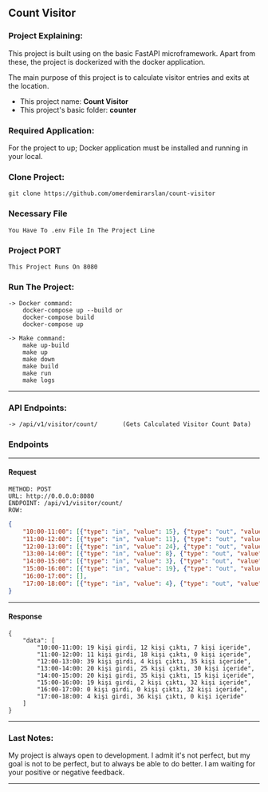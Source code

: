 
## Count Visitor

### Project Explaining:

This project is built using on the basic FastAPI microframework. Apart from these, the project is
dockerized with the docker application.

The main purpose of this project is to calculate visitor entries and exits at the location.


* This project name: **Count Visitor**
* This project's basic folder: **counter**

### Required Application:

For the project to up; Docker application must be installed and running in your local.

### Clone Project:

    git clone https://github.com/omerdemirarslan/count-visitor

### Necessary File
    You Have To .env File In The Project Line

### Project PORT

    This Project Runs On 8080 

### Run The Project:
    
    -> Docker command:
        docker-compose up --build or
        docker-compose build
        docker-compose up

    -> Make command:
        make up-build
        make up
        make down
        make build
        make run
        make logs

---
### API Endpoints:

    -> /api/v1/visitor/count/       (Gets Calculated Visitor Count Data)

### Endpoints
---

#### Request
    METHOD: POST
    URL: http://0.0.0.0:8080
    ENDPOINT: /api/v1/visitor/count/
    ROW:
```json
{
    "10:00-11:00": [{"type": "in", "value": 15}, {"type": "out", "value": 12}, {"type": "in", "value": 4}],
    "11:00-12:00": [{"type": "in", "value": 11}, {"type": "out", "value": 14}, {"type": "out", "value": 4}],
    "12:00-13:00": [{"type": "in", "value": 24}, {"type": "out", "value": 4}, {"type": "in", "value": 15}],
    "13:00-14:00": [{"type": "in", "value": 8}, {"type": "out", "value": 25}, {"type": "in", "value": 12}],
    "14:00-15:00": [{"type": "in", "value": 3}, {"type": "out", "value": 5}, {"type": "in", "value": 17}, {"type": "out", "value": 30}],
    "15:00-16:00": [{"type": "in", "value": 19}, {"type": "out", "value": 2}],
    "16:00-17:00": [],
    "17:00-18:00": [{"type": "in", "value": 4}, {"type": "out", "value": 36}]
}
```
---

#### Response

```
{
    "data": [
        "10:00-11:00: 19 kişi girdi, 12 kişi çıktı, 7 kişi içeride",
        "11:00-12:00: 11 kişi girdi, 18 kişi çıktı, 0 kişi içeride",
        "12:00-13:00: 39 kişi girdi, 4 kişi çıktı, 35 kişi içeride",
        "13:00-14:00: 20 kişi girdi, 25 kişi çıktı, 30 kişi içeride",
        "14:00-15:00: 20 kişi girdi, 35 kişi çıktı, 15 kişi içeride",
        "15:00-16:00: 19 kişi girdi, 2 kişi çıktı, 32 kişi içeride",
        "16:00-17:00: 0 kişi girdi, 0 kişi çıktı, 32 kişi içeride",
        "17:00-18:00: 4 kişi girdi, 36 kişi çıktı, 0 kişi içeride"
    ]
}
```

---

### Last Notes:

My project is always open to development. I admit it's not perfect, but my goal is not to be perfect, but to always be
able to do better. I am waiting for your positive or negative feedback.

---